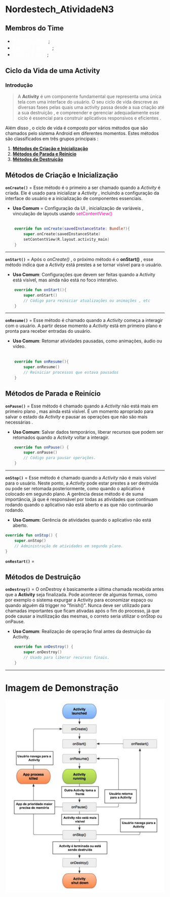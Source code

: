 # Nordestech_AtividadeN3

## Membros do Time 

<div>
    <ul>
        <li class="link">
            <a href="https://github.com/Dev-kyw3010" style="font-size:18px;color:#fff;">Eduardo Kim</a>
            <span>;</span>
        </li>
        <li class="link">
            <a href="https://github.com/leebortnik" style="font-size:18px;color:#fff;">Letícia Bortnik</a>
            <span>;</span>
        </li>
        <li class="link">
            <a href="https://github.com/RealTastes" style="font-size:18px;color:#fff;">Walter Teles</a>
            <span>;</span>
        </li>
    </ul>
</div>

## Ciclo da Vida de uma Activity

### Introdução 

> A __Activity__ é um componente fundamental que representa uma única tela com uma interface do usuário. O seu ciclo de vida descreve as diversas fases pelas quais uma activity passa desde a sua criação até a sua destruição , e compreender e gerenciar adequadamente esse ciclo é essencial para construir aplicativos responsivos e eficientes .
> 
Além disso , o ciclo de vida é composto por vários métodos que são chamados pelo sistema Android em diferentes momentos. Estes métodos são classificados em três grupos principais :

1. [ __Métodos de Criação e Inicialização__](#métodos-de-criação-e-inicialização)
2. [__Métodos de Parada e Reinício__](#métodos-de-parada-e-reinício)
3. [__Métodos de Destruição__](#métodos-de-destruição)


## Métodos de Criação e Inicialização

__`onCreate()`__ = Esse método é o primeiro a ser chamado quando a _Activity_ é criada. Ele é usado para inicializar a _Activity_ , incluindo a configuração da interface do usuário e a inicialização de componentes essenciais.
* __Uso Comum__ = Configuração  da UI , inicialização de variáveis , vinculação de layouts usando <span style="color:#ff00aa">setContentView()</span>
``` Kotlin

    override fun onCreate(savedInstanceState: Bundle?){
        super.onCreate(savedInstanceState)
        setContentView(R.layout.activity_main)
    }
```
---
 __`onStart()`__ = Após o _onCreate()_ , o próximo método é o __onStart()__ , esse método indica que a _Activity_ está prestes a se tornar visível para o usuário.
* __Uso Comum__: Configurações que devem ser feitas quando a Activity está visível, mas ainda não está no foco interativo.

``` kotlin
    override fun onStart(){
        super.onStart()
        // Código para reiniciar atualizações ou animações , etc 
    }
```
---
__`onResume()`__ = Esse método é chamado quando a _Activity_ começa a interagir com o usuário. A partir desse momento a _Activity_ está em primeiro plano e pronta para receber entradas do usuário.
* __Uso Comum__: Retomar atividades pausadas, como animações, áudio ou vídeo.

``` kotlin

    override fun onResume(){
        super.onResume()
        // Reiniciar processos que estava pausados
    }
```
## Métodos de Parada e Reinício

__`onPause()`__ = Esse método é chamado quando a _Activity_ não está mais em primeiro plano , mas ainda está visível. É um momento apropriado para salvar o estado da _Activity_ e pausar as operações que não são mais necessárias .
* __Uso Comum__: Salvar dados temporários, liberar recursos que podem ser retomados quando a *Activity* voltar a interagir.
``` kotlin
    override fun onPause() {
        super.onPause()
        // Código para pausar operações.
    }
```
---
__`onStop()`__ = Esse método é chamado quando a _Activity_ não é mais visível para o usuário. Neste ponto, a _Activity_ pode estar prestes a ser destruída ou pode ser retomada posteriormente, como quando o aplicativo é colocado em segundo plano. A gerência desse método é de suma importância, já que é responsável por todas as atividades  que continuam rodando quando o aplicativo não está aberto e as que não continuarão rodando.


* __Uso Comum:__ Gerência de atividades quando o aplicativo não está aberto.
```kotlin
override fun onStop() {
    super.onStop()
    // Administração de atividades em segundo plano.
}
```

__`onRestart()`__ = 
## Métodos de Destruição

__`onDestroy()`__ = O onDestroy é basicamente a última chamada recebida antes que a __Activity__ seja finalizada. Pode acontecer de algumas formas, como por exemplo o sistema expurgar a Activity para economizar espaço ou quando alguém dá trigger no "finish()". Nunca deve ser utilizado para chamadas importantes que ficam ativadas após o fim do processo, já que pode causar a inutilização das mesmas, o correto seria utilizar o onStop ou onPause.

* __Uso Comum__: Realização de operação final antes da destruição da Activity.
```kotlin
    override fun onDestroy() {
        super.onDestroy()
        // Usado para liberar recursos finais.
    }
```


---
# Imagem de Demonstração

![Ciclo de Vida da Activity](/img/ciclo_de_vida_Activity.webp)


